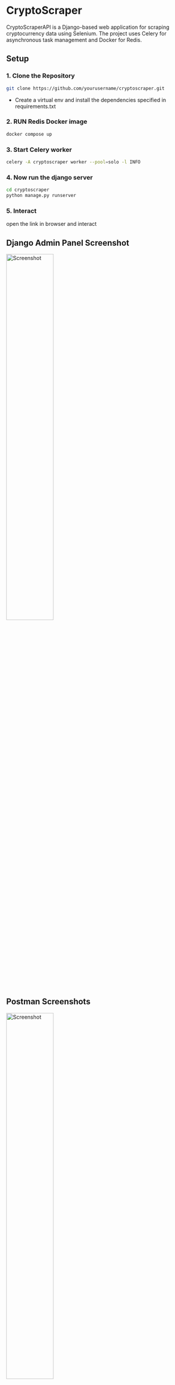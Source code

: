 # CryptoScraper

CryptoScraperAPI is a Django-based web application for scraping cryptocurrency data using Selenium. The project uses Celery for asynchronous task management and Docker for Redis.


## Setup

### 1. Clone the Repository

```bash
git clone https://github.com/yourusername/cryptoscraper.git
```
- Create a virtual env and install the dependencies specified in requirements.txt

### 2. RUN Redis Docker image

```bash
docker compose up
```

### 3. Start Celery worker 

```bash
celery -A cryptoscraper worker --pool=solo -l INFO
```

### 4. Now run the django server 

```bash
cd cryptoscraper
python manage.py runserver
```

### 5. Interact

open the link in browser and interact

## Django Admin Panel Screenshot
<img src="path_to_your_screenshot.png" alt="Screenshot" style="width: 50%;"/>


## Postman Screenshots
<img src="path_to_your_screenshot.png" alt="Screenshot" style="width: 50%;"/>

